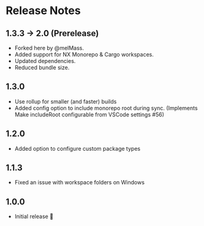 # Release Notes

## 1.3.3 -> 2.0 (Prerelease)

- Forked here by @melMass.
- Added support for NX Monorepo & Cargo workspaces.
- Updated dependencies.
- Reduced bundle size.

## 1.3.0

- Use rollup for smaller (and faster) builds
- Added config option to include monorepo root during sync. (Implements Make includeRoot configurable from VSCode settings #56)

## 1.2.0

- Added option to configure custom package types

## 1.1.3

- Fixed an issue with workspace folders on Windows

## 1.0.0

- Initial release :tada:
